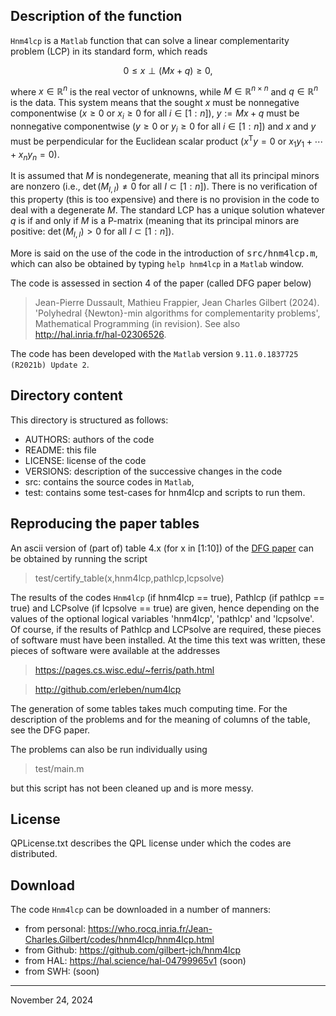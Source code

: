 ## Description of the function

`Hnm4lcp` is a `Matlab` function that can solve a linear complementarity
problem (LCP) in its standard form, which reads

$$
0 \leq x \perp (Mx+q) \geq 0,
$$

where $x \in \mathbb{R}^n$ is the real vector of unknowns, while $M \in
\mathbb{R}^{n\times n}$ and $q \in \mathbb{R}^n$ is the data. This
system means that the sought $x$ must be nonnegative componentwise ($x
\geq 0$ or $x_i\geq0$ for all $i\in[1:n]$), $y := Mx+q$ must be
nonnegative componentwise ($y \geq 0$ or $y_i\geq0$ for all $i\in[1:n]$)
and $x$ and $y$ must be perpendicular for the Euclidean scalar product
($x^\mathsf{T}y = 0$ or $x_1y_1+\cdots+x_ny_n=0$).

It is assumed that $M$ is nondegenerate, meaning that all its principal
minors are nonzero (i.e., $\det(M_{I,I}) \ne 0$ for all $I\subset
[1:n]$). There is no verification of this property (this is too
expensive) and there is no provision in the code to deal with a
degenerate $M$. The standard LCP has a unique solution whatever $q$ is
if and only if $M$ is a P-matrix (meaning that its principal minors are
positive: $\det(M_{I,I}) > 0$ for all $I\subset [1:n]$).

More is said on the use of the code in the introduction of
<tt>src/hnm4lcp.m</tt>, which can also be obtained by typing `help
hnm4lcp` in a `Matlab` window.

The code is assessed in section 4 of the paper (called DFG paper below)

>  Jean-Pierre Dussault, Mathieu Frappier, Jean Charles Gilbert (2024).
   'Polyhedral {Newton}-min algorithms for complementarity problems',
   Mathematical Programming (in revision). See also
   http://hal.inria.fr/hal-02306526.

The code has been developed with the `Matlab` version `9.11.0.1837725
(R2021b) Update 2`.


## Directory content

This directory is structured as follows:
- AUTHORS: authors of the code
- README: this file
- LICENSE: license of the code
- VERSIONS: description of the successive changes in the code
- src: contains the source codes in `Matlab`,
- test: contains some test-cases for hnm4lcp and scripts to run them.


## Reproducing the paper tables

An ascii version of (part of) table 4.x (for x in [1:10]) of the [DFG
paper](http://hal.inria.fr/hal-02306526) can be obtained by running the
script

>  test/certify_table(x,hnm4lcp,pathlcp,lcpsolve)

The results of the codes `Hnm4lcp` (if hnm4lcp == true), Pathlcp (if
pathlcp == true) and LCPsolve (if lcpsolve == true) are given, hence
depending on the values of the optional logical variables 'hnm4lcp',
'pathlcp' and 'lcpsolve'. Of course, if the results of Pathlcp and
LCPsolve are required, these pieces of software must have been
installed. At the time this text was written, these pieces of software
were available at the addresses

>  https://pages.cs.wisc.edu/~ferris/path.html

>  http://github.com/erleben/num4lcp

The generation of some tables takes much computing time. For the
description of the problems and for the meaning of columns of the table,
see the DFG paper.

The problems can also be run individually using

>  test/main.m

but this script has not been cleaned up and is more messy.


## License

QPLicense.txt describes the QPL license under which the codes are
distributed.


## Download

The code `Hnm4lcp` can be downloaded in a number of manners:
- from personal: https://who.rocq.inria.fr/Jean-Charles.Gilbert/codes/hnm4lcp/hnm4lcp.html
- from Github:   https://github.com/gilbert-jch/hnm4lcp
- from HAL:      https://hal.science/hal-04799965v1 (soon)
- from SWH:      (soon)

------------------------------------------------------------------------

November 24, 2024
